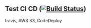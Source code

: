 ## Test CI CD ([![Build Status](https://travis-ci.org/1500sheep/test-ci-cd-temp.svg?branch=master)](https://travis-ci.org/1500sheep/test-ci-cd-temp))
travis, AWS S3, CodeDeploy